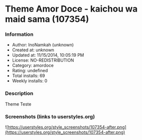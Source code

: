 # Theme Amor Doce - kaichou wa maid sama (107354)

### Information
- Author: InoNamkah (unknown)
- Created at: unknown
- Updated at: 11/15/2014, 10:05:19 PM
- License: NO-REDISTRIBUTION
- Category: amordoce
- Rating: undefined
- Total installs: 69
- Weekly installs: 0


### Description
Theme Teste


### Screenshots (links to userstyles.org)
![https://userstyles.org/style_screenshots/107354-after.png](https://userstyles.org/style_screenshots/107354-after.png)


